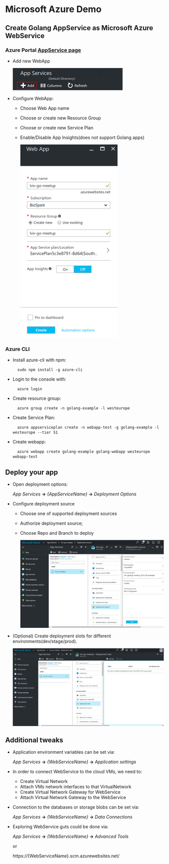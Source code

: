 # Microsoft Azure Demo

## Create Golang AppService as Microsoft Azure WebService

### Azure Portal [AppService page](https://portal.azure.com/#create/Microsoft.WebSite)

- Add new WebApp

    ![](static/azure/1-add-webapp.png)

- Configure WebApp:
  - Choose Web App name
  - Choose or create new Resource Group
  - Choose or create new Service Plan
  - Enable/Disable App Insights(does not support Golang apps)

    ![](static/azure/2-configure-webapp.png)

### Azure CLI

- Install azure-cli with npm:

        sudo npm install -g azure-cli

- Login to the console with:

        azure login

- Create resource group:

        azure group create -n golang-example -l westeurope

- Create Service Plan:

        azure appserviceplan create -n webapp-test -g golang-example -l  westeurope --tier S1

- Create webapp:

        azure webapp create golang-example golang-webapp westeurope webapp-test



## Deploy your app

- Open deployment options:

    *App Services* **->** *{AppServiceName}* **->** *Deployment Options*

- Configure deployment source
  - Choose one of supported deployment sources
  - Authorize deployment source;
  - Choose Repo and Branch to deploy

    ![](static/azure/3-deploy-app.png)

- (Optional) Create deployment slots for different environments(dev/stage/prod).

    ![](static/azure/4-deployment-slots.png)


## Additional tweaks

- Application environment variables can be set via:

   *App Services* **->** *{WebServiceName}* **->** *Application settings*
- In order to connect WebService to the cloud VMs, we need to:
  - Create Virtual Network
  - Attach VMs network interfaces to that VirtualNetwork
  - Create Virtual Network Gateway for WebService
  - Attach Virtual Network Gateway to the WebService
- Connection to the databases or storage blobs can be set via: 

   *App Services* **->** *{WebServiceName}* **->** *Data Connections*
- Exploring WebService guts could be done via:

  *App Services* **->** *{WebServiceName}* **->** *Advanced Tools*

  or

  https://{WebServiceName}.scm.azurewebsites.net/ 

